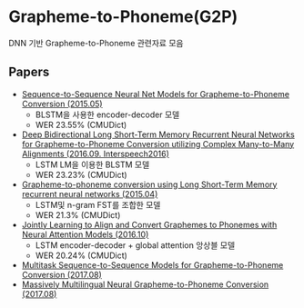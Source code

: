 # Grapheme-to-Phoneme(G2P)
DNN 기반 Grapheme-to-Phoneme 관련자료 모음

## Papers
* [Sequence-to-Sequence Neural Net Models for Grapheme-to-Phoneme Conversion (2015.05)](https://arxiv.org/abs/1506.00196)
  * BLSTM을 사용한 encoder-decoder 모델
  * WER 23.55% (CMUDict)
* [Deep Bidirectional Long Short-Term Memory Recurrent Neural Networks for Grapheme-to-Phoneme Conversion utilizing Complex Many-to-Many Alignments (2016.09. Interspeech2016)](https://www.isca-speech.org/archive/Interspeech_2016/pdfs/1229.PDF)
  * LSTM LM을 이용한 BLSTM 모델
  * WER 23.23% (CMUDict)
* [Grapheme-to-phoneme conversion using Long Short-Term Memory recurrent neural networks (2015.04)](https://static.googleusercontent.com/media/research.google.com/ko//pubs/archive/43264.pdf)
  * LSTM및 n-gram FST를 조합한 모델
  * WER 21.3% (CMUDict)
* [Jointly Learning to Align and Convert Graphemes to Phonemes with Neural Attention Models (2016.10)](https://arxiv.org/abs/1610.06540)
  * LSTM encoder-decoder + global attention 앙상블 모델
  * WER 20.24% (CMUDict)
* [Multitask Sequence-to-Sequence Models for Grapheme-to-Phoneme Conversion (2017.08)](http://www.isca-speech.org/archive/Interspeech_2017/pdfs/1436.PDF)
* [Massively Multilingual Neural Grapheme-to-Phoneme Conversion (2017.08)](https://arxiv.org/abs/1708.01464)
